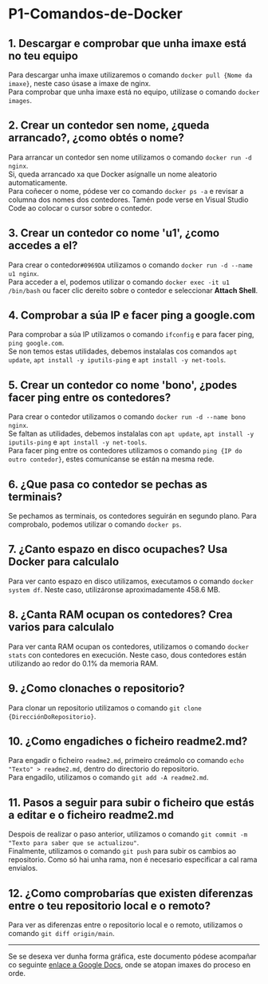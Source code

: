 # P1-Comandos-de-Docker

## 1. Descargar e comprobar que unha imaxe está no teu equipo
Para descargar unha imaxe utilizaremos o comando `docker pull {Nome da imaxe}`, neste caso úsase a imaxe de nginx.  
Para comprobar que unha imaxe está no equipo, utilízase o comando `docker images`.

## 2. Crear un contedor sen nome, ¿queda arrancado?, ¿como obtés o nome?
Para arrancar un contedor sen nome utilizamos o comando `docker run -d nginx`.  
Si, queda arrancado xa que Docker asígnalle un nome aleatorio automaticamente.  
Para coñecer o nome, pódese ver co comando `docker ps -a` e revisar a columna dos nomes dos contedores. Tamén pode verse en Visual Studio Code ao colocar o cursor sobre o contedor.

## 3. Crear un contedor co nome 'u1', ¿como accedes a el?
Para crear o contedor`#0969DA` utilizamos o comando `docker run -d --name u1 nginx`.  
Para acceder a el, podemos utilizar o comando `docker exec -it u1 /bin/bash` ou facer clic dereito sobre o contedor e seleccionar **Attach Shell**.

## 4. Comprobar a súa IP e facer ping a google.com
Para comprobar a súa IP utilizamos o comando `ifconfig` e para facer ping, `ping google.com`.  
Se non temos estas utilidades, debemos instalalas cos comandos `apt update`, `apt install -y iputils-ping` e `apt install -y net-tools`.

## 5. Crear un contedor co nome 'bono', ¿podes facer ping entre os contedores?
Para crear o contedor utilizamos o comando `docker run -d --name bono nginx`.  
Se faltan as utilidades, debemos instalalas con `apt update`, `apt install -y iputils-ping` e `apt install -y net-tools`.  
Para facer ping entre os contedores utilizamos o comando `ping {IP do outro contedor}`, estes comunícanse se están na mesma rede.

## 6. ¿Que pasa co contedor se pechas as terminais?
Se pechamos as terminais, os contedores seguirán en segundo plano. Para comprobalo, podemos utilizar o comando `docker ps`.

## 7. ¿Canto espazo en disco ocupaches? Usa Docker para calculalo
Para ver canto espazo en disco utilizamos, executamos o comando `docker system df`. Neste caso, utilizáronse aproximadamente 458.6 MB.

## 8. ¿Canta RAM ocupan os contedores? Crea varios para calculalo
Para ver canta RAM ocupan os contedores, utilizamos o comando `docker stats` con contedores en execución. Neste caso, dous contedores están utilizando ao redor do 0.1% da memoria RAM.

## 9. ¿Como clonaches o repositorio?
Para clonar un repositorio utilizamos o comando `git clone {DirecciónDoRepositorio}`.

## 10. ¿Como engadiches o ficheiro readme2.md?
Para engadir o ficheiro `readme2.md`, primeiro creámolo co comando `echo "Texto" > readme2.md`, dentro do directorio do repositorio.  
Para engadilo, utilizamos o comando `git add -A readme2.md`.

## 11. Pasos a seguir para subir o ficheiro que estás a editar e o ficheiro readme2.md
Despois de realizar o paso anterior, utilizamos o comando `git commit -m "Texto para saber que se actualizou"`.  
Finalmente, utilizamos o comando `git push` para subir os cambios ao repositorio. Como só hai unha rama, non é necesario especificar a cal rama envialos.

## 12. ¿Como comprobarías que existen diferenzas entre o teu repositorio local e o remoto?
Para ver as diferenzas entre o repositorio local e o remoto, utilizamos o comando `git diff origin/main`.

---

Se se desexa ver dunha forma gráfica, este documento pódese acompañar co seguinte [enlace a Google Docs](https://docs.google.com/document/d/1n1eWJ78NX0vyJ95x-zQEwg3JVdBDc_Ndeg7THFZmB7Q/edit?usp=sharing), onde se atopan imaxes do proceso en orde.


